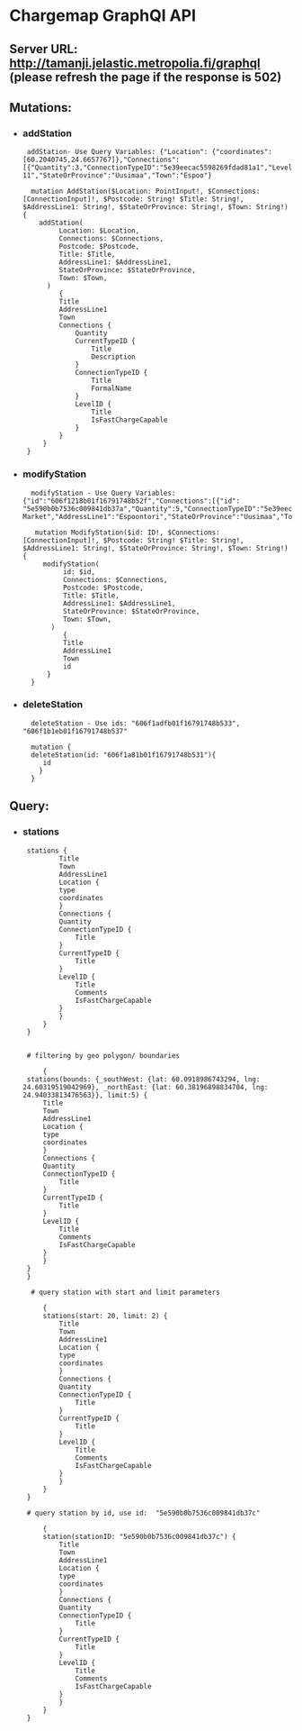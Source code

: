 # Chargemap GraphQl API

## Server URL:  http://tamanji.jelastic.metropolia.fi/graphql (please refresh the page if the response is 502)

## Mutations:
 * ### addStation

        addStation- Use Query Variables: {"Location": {"coordinates": [60.2040745,24.6657767]},"Connections":[{"Quantity":3,"ConnectionTypeID":"5e39eecac5598269fdad81a1","LevelID":"5e39edf7bb7ae768f05cf2bd","CurrentTypeID":"5e39ef4a6921476aaf62404a"}],"Postcode":"02720","Title":"Entresse","AddressLine1":"Siltakatu 11","StateOrProvince":"Uusimaa","Town":"Espoo"}

         mutation AddStation($Location: PointInput!, $Connections: [ConnectionInput]!, $Postcode: String! $Title: String!, $AddressLine1: String!, $StateOrProvince: String!, $Town: String!) {
           addStation( 
                Location: $Location,
                Connections: $Connections,
                Postcode: $Postcode,
                Title: $Title,
                AddressLine1: $AddressLine1,
                StateOrProvince: $StateOrProvince,
                Town: $Town,
             )
                {
                Title
                AddressLine1
                Town
                Connections {
                    Quantity
                    CurrentTypeID {
                        Title
                        Description
                    }
                    ConnectionTypeID {
                        Title
                        FormalName
                    }
                    LevelID {
                        Title
                        IsFastChargeCapable
                    }
                }
            }
        }
    
* ### modifyStation

        modifyStation - Use Query Variables: {"id":"606f1218b01f16791748b52f","Connections":[{"id": "5e590b0b7536c009841db37a","Quantity":5,"ConnectionTypeID":"5e39eecac5598269fdad81a1","LevelID":"5e39edf7bb7ae768f05cf2bd","CurrentTypeID":"5e39ef4a6921476aaf62404a"}],"Postcode":"02770","Title":"K-Market","AddressLine1":"Espoontori","StateOrProvince":"Uusimaa","Town":"Espoo"}

         mutation ModifyStation($id: ID!, $Connections: [ConnectionInput]!, $Postcode: String! $Title: String!, $AddressLine1: String!, $StateOrProvince: String!, $Town: String!) {
           modifyStation( 
                id: $id,
                Connections: $Connections,
                Postcode: $Postcode,
                Title: $Title,
                AddressLine1: $AddressLine1,
                StateOrProvince: $StateOrProvince,
                Town: $Town,
             )
                {
                Title
                AddressLine1
                Town
                id
            }
        }

* ### deleteStation

        deleteStation - Use ids: "606f1adfb01f16791748b533", "606f1b1eb01f16791748b537"
         
        mutation {
        deleteStation(id: "606f1a81b01f16791748b531"){
           id
          }
        }

## Query:
 * ### stations
        
        stations {
                Title
                Town
                AddressLine1
                Location {
                type
                coordinates
                }
                Connections {
                Quantity
                ConnectionTypeID {
                    Title
                }
                CurrentTypeID {
                    Title
                }
                LevelID {
                    Title
                    Comments
                    IsFastChargeCapable
                }
                }
            }
        }
        

        # filtering by geo polygon/ boundaries 

            {
        stations(bounds: {_southWest: {lat: 60.0918986743294, lng: 24.60319519042969}, _northEast: {lat: 60.38196898834704, lng: 24.94033813476563}}, limit:5) {
            Title
            Town
            AddressLine1
            Location {
            type
            coordinates
            }
            Connections {
            Quantity
            ConnectionTypeID {
                Title
            }
            CurrentTypeID {
                Title
            }
            LevelID {
                Title
                Comments
                IsFastChargeCapable
            }
            }
        }
        }
        
         # query station with start and limit parameters

            {
            stations(start: 20, limit: 2) {
                Title
                Town
                AddressLine1
                Location {
                type
                coordinates
                }
                Connections {
                Quantity
                ConnectionTypeID {
                    Title
                }
                CurrentTypeID {
                    Title
                }
                LevelID {
                    Title
                    Comments
                    IsFastChargeCapable
                }
                }
            }
        }

        # query station by id, use id:  "5e590b0b7536c009841db37c" 

            {
            station(stationID: "5e590b0b7536c009841db37c") {
                Title
                Town
                AddressLine1
                Location {
                type
                coordinates
                }
                Connections {
                Quantity
                ConnectionTypeID {
                    Title
                }
                CurrentTypeID {
                    Title
                }
                LevelID {
                    Title
                    Comments
                    IsFastChargeCapable
                }
                }
            }
        }








